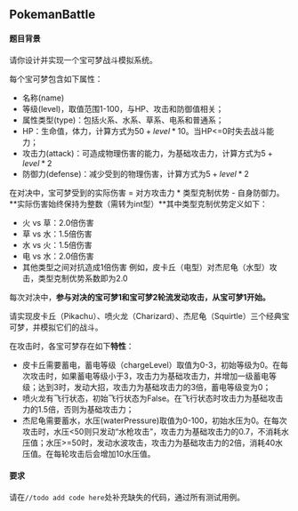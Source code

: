 ##  PokemanBattle  
#### 题目背景
请你设计并实现一个宝可梦战斗模拟系统。

每个宝可梦包含如下属性：
- 名称(name)
- 等级(level)，取值范围1-100，与HP、攻击和防御值相关；
- 属性类型(type)：包括火系、水系、草系、电系和普通系；
- HP：生命值，体力，计算方式为$50 + level * 10$。当HP<=0时失去战斗能力；
- 攻击力(attack)：可造成物理伤害的能力，为基础攻击力，计算方式为$5 + level * 2$
- 防御力(defense)：减少受到的物理伤害，计算方式为$5 + level * 2$

在对决中，宝可梦受到的实际伤害 = 对方攻击力 * 类型克制优势 - 自身防御力。**实际伤害始终保持为整数（需转为int型）**其中类型克制优势定义如下：
- 火 vs 草：2.0倍伤害
- 草 vs 水：1.5倍伤害
- 水 vs 火：1.5倍伤害
- 电 vs 水：2.0倍伤害
- 其他类型之间对抗造成1倍伤害
例如，皮卡丘（电型）对杰尼龟（水型）攻击，类型克制优势系数即为2.0


每次对决中，**参与对决的宝可梦1和宝可梦2轮流发动攻击，从宝可梦1开始。**

请实现皮卡丘（Pikachu）、喷火龙（Charizard）、杰尼龟（Squirtle）三个经典宝可梦，并模拟它们的战斗。

在攻击时，各宝可梦存在如下**特性**：
- 皮卡丘需要蓄电，蓄电等级（chargeLevel）取值为0-3，初始等级为0。在每次攻击时，如果蓄电等级小于3，攻击力为基础攻击力，并增加一级蓄电等级；达到3时，发动大招，攻击力为基础攻击力的3倍，蓄电等级变为0；
- 喷火龙有飞行状态，初始飞行状态为False。在飞行状态时攻击力为基础攻击力的1.5倍，否则为基础攻击力；
- 杰尼龟需要蓄水，水压(waterPressure)取值为0-100，初始水压为0。在每次攻击时，水压<50则只发动“水枪攻击”，攻击力为基础攻击力的0.7，不消耗水压值；水压>=50时，发动水波攻击，攻击力为基础攻击力的2倍，消耗40水压值。在每轮攻击后会增加10水压值。

#### 要求
请在`//todo add code here`处补充缺失的代码，通过所有测试用例。



